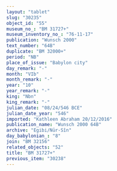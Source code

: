 ```yaml
---
layout: "tablet"
slug: "30235"
object_id: "55"
museum_no_: "BM 31727+"
museum_inventory_no_: "76-11-17"
publication: "Wunsch 2000"
text_number: "64B"
duplicate: "BM 32000+"
period: "NB"
place_of_issue: "Babylon city"
day_remark: "-"
month: "VIb"
month_remark: "-"
year: "10"
year_remark: "-"
king: "Nbn"
king_remark: "-"
julian_date: "08/24/546 BCE"
julian_date_year: "546"
imported: "Kathleen Abraham 20/12/2016"
publication_name: "Wunsch 2000 64B"
archive: "Egibi/Nūr-Sîn"
day_babylonian_: "8"
join: "BM 32156"
related_objects: "52"
title: "BM 31727+"
previous_item: "30238"
---
```

